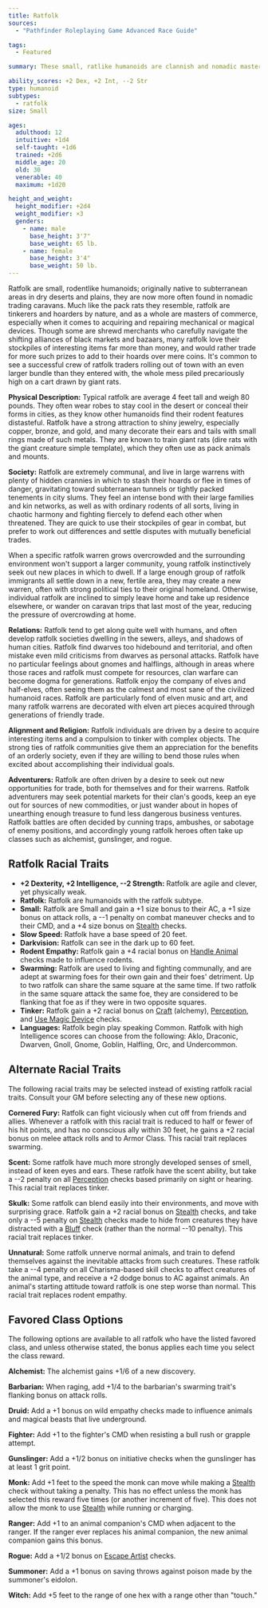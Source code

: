 ```yaml
---
title: Ratfolk
sources:
  - "Pathfinder Roleplaying Game Advanced Race Guide"

tags:
  - Featured

summary: These small, ratlike humanoids are clannish and nomadic masters of trade. Often tinkers and traders, they are more concerned with accumulating interesting trinkets than amassing wealth. Ratfolk often adventure to find new and interesting curiosities rather than coin.

ability_scores: +2 Dex, +2 Int, --2 Str
type: humanoid
subtypes:
  - ratfolk
size: Small

ages:
  adulthood: 12
  intuitive: +1d4
  self-taught: +1d6
  trained: +2d6
  middle_age: 20
  old: 30
  venerable: 40
  maximum: +1d20

height_and_weight:
  height_modifier: +2d4
  weight_modifier: ×3
  genders:
    - name: male
      base_height: 3'7"
      base_weight: 65 lb.
    - name: female
      base_height: 3'4"
      base_weight: 50 lb.
---
```


Ratfolk are small, rodentlike humanoids; originally native to subterranean areas in dry deserts and plains, they are now more often found in nomadic trading caravans. Much like the pack rats they resemble, ratfolk are tinkerers and hoarders by nature, and as a whole are masters of commerce, especially when it comes to acquiring and repairing mechanical or magical devices. Though some are shrewd merchants who carefully navigate the shifting alliances of black markets and bazaars, many ratfolk love their stockpiles of interesting items far more than money, and would rather trade for more such prizes to add to their hoards over mere coins. It's common to see a successful crew of ratfolk traders rolling out of town with an even larger bundle than they entered with, the whole mess piled precariously high on a cart drawn by giant rats.

**Physical Description:** Typical ratfolk are average 4 feet tall and weigh 80 pounds. They often wear robes to stay cool in the desert or conceal their forms in cities, as they know other humanoids find their rodent features distasteful. Ratfolk have a strong attraction to shiny jewelry, especially copper, bronze, and gold, and many decorate their ears and tails with small rings made of such metals. They are known to train giant rats (dire rats with the giant creature simple template), which they often use as pack animals and mounts.

**Society:** Ratfolk are extremely communal, and live in large warrens with plenty of hidden crannies in which to stash their hoards or flee in times of danger, gravitating toward subterranean tunnels or tightly packed tenements in city slums. They feel an intense bond with their large families and kin networks, as well as with ordinary rodents of all sorts, living in chaotic harmony and fighting fiercely to defend each other when threatened. They are quick to use their stockpiles of gear in combat, but prefer to work out differences and settle disputes with mutually beneficial trades.

When a specific ratfolk warren grows overcrowded and the surrounding environment won't support a larger community, young ratfolk instinctively seek out new places in which to dwell. If a large enough group of ratfolk immigrants all settle down in a new, fertile area, they may create a new warren, often with strong political ties to their original homeland. Otherwise, individual ratfolk are inclined to simply leave home and take up residence elsewhere, or wander on caravan trips that last most of the year, reducing the pressure of overcrowding at home.

**Relations:** Ratfolk tend to get along quite well with humans, and often develop ratfolk societies dwelling in the sewers, alleys, and shadows of human cities. Ratfolk find dwarves too hidebound and territorial, and often mistake even mild criticisms from dwarves as personal attacks. Ratfolk have no particular feelings about gnomes and halflings, although in areas where those races and ratfolk must compete for resources, clan warfare can become dogma for generations. Ratfolk enjoy the company of elves and half-elves, often seeing them as the calmest and most sane of the civilized humanoid races. Ratfolk are particularly fond of elven music and art, and many ratfolk warrens are decorated with elven art pieces acquired through generations of friendly trade.

**Alignment and Religion:** Ratfolk individuals are driven by a desire to acquire interesting items and a compulsion to tinker with complex objects. The strong ties of ratfolk communities give them an appreciation for the benefits of an orderly society, even if they are willing to bend those rules when excited about accomplishing their individual goals.

**Adventurers:** Ratfolk are often driven by a desire to seek out new opportunities for trade, both for themselves and for their warrens. Ratfolk adventurers may seek potential markets for their clan's goods, keep an eye out for sources of new commodities, or just wander about in hopes of unearthing enough treasure to fund less dangerous business ventures. Ratfolk battles are often decided by cunning traps, ambushes, or sabotage of enemy positions, and accordingly young ratfolk heroes often take up classes such as alchemist, gunslinger, and rogue.

## Ratfolk Racial Traits

- **+2 Dexterity, +2 Intelligence, --2 Strength:** Ratfolk are agile and clever, yet physically weak.
- **Ratfolk:** Ratfolk are humanoids with the ratfolk subtype.
- **Small:** Ratfolk are Small and gain a +1 size bonus to their AC, a +1 size bonus on attack rolls, a --1 penalty on combat maneuver checks and to their CMD, and a +4 size bonus on [Stealth](/skills/stealth/) checks.
- **Slow Speed:** Ratfolk have a base speed of 20 feet.
- **Darkvision:** Ratfolk can see in the dark up to 60 feet.
- **Rodent Empathy:** Ratfolk gain a +4 racial bonus on [Handle Animal](/skills/handle-animal/) checks made to influence rodents.
- **Swarming:** Ratfolk are used to living and fighting communally, and are adept at swarming foes for their own gain and their foes' detriment. Up to two ratfolk can share the same square at the same time. If two ratfolk in the same square attack the same foe, they are considered to be flanking that foe as if they were in two opposite squares.
- **Tinker:** Ratfolk gain a +2 racial bonus on [Craft](/skills/craft/) (alchemy), [Perception](/skills/perception/), and [Use Magic Device](/skills/use-magic-device/) checks.
- **Languages:** Ratfolk begin play speaking Common. Ratfolk with high Intelligence scores can choose from the following: Aklo, Draconic, Dwarven, Gnoll, Gnome, Goblin, Halfling, Orc, and Undercommon.

## Alternate Racial Traits

The following racial traits may be selected instead of existing ratfolk racial traits. Consult your GM before selecting any of these new options.

**Cornered Fury:** Ratfolk can fight viciously when cut off from friends and allies. Whenever a ratfolk with this racial trait is reduced to half or fewer of his hit points, and has no conscious ally within 30 feet, he gains a +2 racial bonus on melee attack rolls and to Armor Class. This racial trait replaces swarming.

**Scent:** Some ratfolk have much more strongly developed senses of smell, instead of keen eyes and ears. These ratfolk have the scent ability, but take a --2 penalty on all [Perception](/skills/perception/) checks based primarily on sight or hearing. This racial trait replaces tinker.

**Skulk:** Some ratfolk can blend easily into their environments, and move with surprising grace. Ratfolk gain a +2 racial bonus on [Stealth](/skills/stealth/) checks, and take only a --5 penalty on [Stealth](/skills/stealth/) checks made to hide from creatures they have distracted with a [Bluff](/skills/bluff/) check (rather than the normal --10 penalty). This racial trait replaces tinker.

**Unnatural:** Some ratfolk unnerve normal animals, and train to defend themselves against the inevitable attacks from such creatures. These ratfolk take a --4 penalty on all Charisma-based skill checks to affect creatures of the animal type, and receive a +2 dodge bonus to AC against animals. An animal's starting attitude toward ratfolk is one step worse than normal. This racial trait replaces rodent empathy.

## Favored Class Options

The following options are available to all ratfolk who have the listed favored class, and unless otherwise stated, the bonus applies each time you select the class reward.

**Alchemist:** The alchemist gains +1/6 of a new discovery.

**Barbarian:** When raging, add +1/4 to the barbarian's swarming trait's flanking bonus on attack rolls.

**Druid:** Add a +1 bonus on wild empathy checks made to influence animals and magical beasts that live underground.

**Fighter:** Add +1 to the fighter's CMD when resisting a bull rush or grapple attempt.

**Gunslinger:** Add a +1/2 bonus on initiative checks when the gunslinger has at least 1 grit point.

**Monk:** Add +1 feet to the speed the monk can move while making a [Stealth](/skills/stealth/) check without taking a penalty. This has no effect unless the monk has selected this reward five times (or another increment of five). This does not allow the monk to use [Stealth](/skills/stealth/) while running or charging.

**Ranger:** Add +1 to an animal companion's CMD when adjacent to the ranger. If the ranger ever replaces his animal companion, the new animal companion gains this bonus.

**Rogue:** Add a +1/2 bonus on [Escape Artist](/skills/escape-artist/) checks.

**Summoner:** Add a +1 bonus on saving throws against poison made by the summoner's eidolon.

**Witch:** Add +5 feet to the range of one hex with a range other than "touch."
